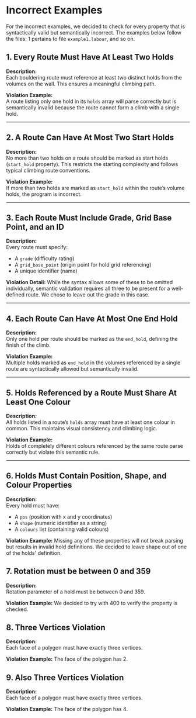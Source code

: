 # Incorrect Examples

For the incorrect examples, we decided to check for every property that is syntactically valid but semantically incorrect. The examples below follow the files: 1 pertains to file `example1.labour`, and so on.

## 1. Every Route Must Have At Least Two Holds

**Description:**  
Each bouldering route must reference at least two distinct holds from the volumes on the wall. This ensures a meaningful climbing path.

**Violation Example:**  
A route listing only one hold in its `holds` array will parse correctly but is semantically invalid because the route cannot form a climb with a single hold.

---

## 2. A Route Can Have At Most Two Start Holds

**Description:**  
No more than two holds on a route should be marked as start holds (`start_hold` property). This restricts the starting complexity and follows typical climbing route conventions.

**Violation Example:**  
If more than two holds are marked as `start_hold` within the route’s volume holds, the program is incorrect.

---

## 3. Each Route Must Include Grade, Grid Base Point, and an ID

**Description:**  
Every route must specify:
- A `grade` (difficulty rating)
- A `grid_base_point` (origin point for hold grid referencing)
- A unique identifier (name)

**Violation Detail:**
While the syntax allows some of these to be omitted individually, semantic validation requires all three to be present for a well-defined route. We chose to leave out the grade in this case.

---

## 4. Each Route Can Have At Most One End Hold

**Description:**  
Only one hold per route should be marked as the `end_hold`, defining the finish of the climb.

**Violation Example:**  
Multiple holds marked as `end_hold` in the volumes referenced by a single route are syntactically allowed but semantically invalid.

---

## 5. Holds Referenced by a Route Must Share At Least One Colour

**Description:**  
All holds listed in a route’s `holds` array must have at least one colour in common. This maintains visual consistency and climbing logic.

**Violation Example:**  
Holds of completely different colours referenced by the same route parse correctly but violate this semantic rule.

---

## 6. Holds Must Contain Position, Shape, and Colour Properties

**Description:**  
Every hold must have:
- A `pos` (position with x and y coordinates)
- A `shape` (numeric identifier as a string)
- A `colours` list (containing valid colours)

**Violation Example:**
Missing any of these properties will not break parsing but results in invalid hold definitions. We decided to leave shape out of one of the holds' definition.

## 7. Rotation must be between 0 and 359

**Description:**  
Rotation parameter of a hold must be between 0 and 359.

**Violation Example:**
We decided to try with 400 to verify the property is checked.

## 8. Three Vertices Violation

**Description:**  
Each face of a polygon must have exactly three vertices.

**Violation Example:**
The face of the polygon has 2.

## 9. Also Three Vertices Violation

**Description:**  
Each face of a polygon must have exactly three vertices.

**Violation Example:**
The face of the polygon has 4.


